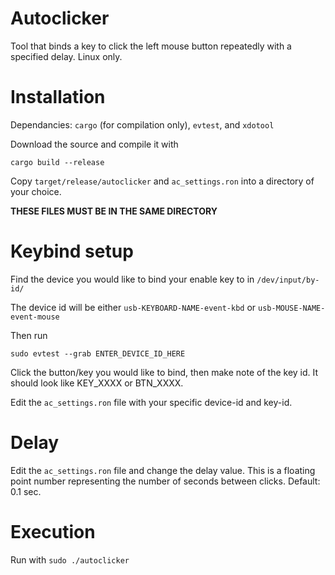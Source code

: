 # Autoclicker

Tool that binds a key to click the left mouse button repeatedly with a specified delay.
Linux only.

# Installation

Dependancies: `cargo` (for compilation only), `evtest`, and `xdotool`

Download the source and compile it with

`cargo build --release`

Copy `target/release/autoclicker` and `ac_settings.ron` into a directory of your choice.

**THESE FILES MUST BE IN THE SAME DIRECTORY**

# Keybind setup
Find the device you would like to bind your enable key to in `/dev/input/by-id/`

The device id will be either `usb-KEYBOARD-NAME-event-kbd` or `usb-MOUSE-NAME-event-mouse`

Then run

`sudo evtest --grab ENTER_DEVICE_ID_HERE`

Click the button/key you would like to bind, then make note of the key id. It should look like KEY_XXXX or BTN_XXXX.

Edit the `ac_settings.ron` file with your specific device-id and key-id.

# Delay

Edit the `ac_settings.ron` file and change the delay value. This is a floating point number representing the number of seconds between clicks. Default: 0.1 sec.

# Execution
Run with `sudo ./autoclicker`
